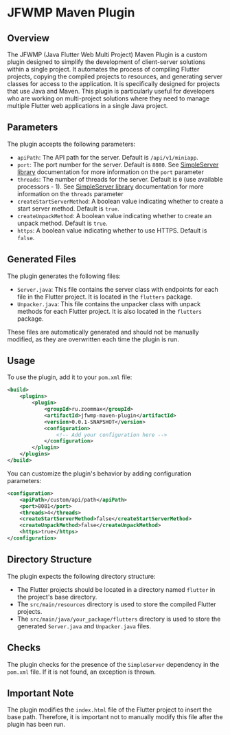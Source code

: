 # JFWMP Maven Plugin

## Overview
The JFWMP (Java Flutter Web Multi Project) Maven Plugin is a custom plugin designed to simplify the development of client-server solutions within a single project. It automates the process of compiling Flutter projects, copying the compiled projects to resources, and generating server classes for access to the application. It is specifically designed for projects that use Java and Maven. This plugin is particularly useful for developers who are working on multi-project solutions where they need to manage multiple Flutter web applications in a single Java project.
## Parameters
The plugin accepts the following parameters:

- `apiPath`: The API path for the server. Default is `/api/v1/miniapp`.
- `port`: The port number for the server. Default is `8080`. See [SimpleServer library](https://github.com/ZooMMaX/SimpleServer) documentation for more information on the `port` parameter
- `threads`: The number of threads for the server. Default is `0` (use available processors - 1). See [SimpleServer library](https://github.com/ZooMMaX/SimpleServer) documentation for more information on the `threads` parameter
- `createStartServerMethod`: A boolean value indicating whether to create a start server method. Default is `true`.
- `createUnpackMethod`: A boolean value indicating whether to create an unpack method. Default is `true`.
- `https`: A boolean value indicating whether to use HTTPS. Default is `false`.

## Generated Files
The plugin generates the following files:

- `Server.java`: This file contains the server class with endpoints for each file in the Flutter project. It is located in the `flutters` package.
- `Unpacker.java`: This file contains the unpacker class with unpack methods for each Flutter project. It is also located in the `flutters` package.

These files are automatically generated and should not be manually modified, as they are overwritten each time the plugin is run.

## Usage
To use the plugin, add it to your `pom.xml` file:

```xml
<build>
    <plugins>
        <plugin>
            <groupId>ru.zoommax</groupId>
            <artifactId>jfwmp-maven-plugin</artifactId>
            <version>0.0.1-SNAPSHOT</version>
            <configuration>
                <!-- Add your configuration here -->
            </configuration>
        </plugin>
    </plugins>
</build>
```

You can customize the plugin's behavior by adding configuration parameters:

```xml
<configuration>
    <apiPath>/custom/api/path</apiPath>
    <port>8081</port>
    <threads>4</threads>
    <createStartServerMethod>false</createStartServerMethod>
    <createUnpackMethod>false</createUnpackMethod>
    <https>true</https>
</configuration>
```

## Directory Structure
The plugin expects the following directory structure:

- The Flutter projects should be located in a directory named `flutter` in the project's base directory.
- The `src/main/resources` directory is used to store the compiled Flutter projects.
- The `src/main/java/your_package/flutters` directory is used to store the generated `Server.java` and `Unpacker.java` files.

## Checks
The plugin checks for the presence of the `SimpleServer` dependency in the `pom.xml` file. If it is not found, an exception is thrown.

## Important Note
The plugin modifies the `index.html` file of the Flutter project to insert the base path. Therefore, it is important not to manually modify this file after the plugin has been run.